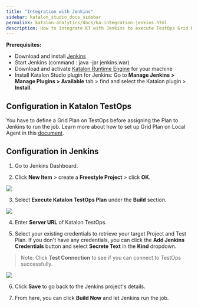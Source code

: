 ```yaml
---
title: "Integration with Jenkins" 
sidebar: katalon_studio_docs_sidebar
permalink: katalon-analytics/docs/ka-integration-jenkins.html 
description: How to integrate KT with Jenkins to execute TestOps Grid Plan
---
```

**Prerequisites:**
* Download and install [Jenkins](https://jenkins.io/download/)
* Start Jenkins (command : java -jar jenkins.war)
* Download and activate [Katalon Runtime Engine](https://www.katalon.com/download/) for your machine
* Install Katalon Studio plugin for Jenkins: Go to **Manage Jenkins > Manage Plugins > Available** tab > find and select the Katalon plugin > **Install**.

## Configuration in Katalon TestOps

You have to define a Grid Plan on TestOps before assigning the Plan to Jenkins to run the job. Learn more about how to set up Grid Plan on Local Agent in this [document](https://docs.katalon.com/katalon-analytics/docs/grid-local-agents.html).

## Configuration in Jenkins

1. Go to Jenkins Dashboard.

2. Click **New Item** > create a **Freestyle Project** > click **OK**.

![](https://github.com/katalon-studio/docs-images/blob/master/katalon-analytics/docs/jenkins-ka-integration/1-Create-New-Item-Project.JPG)

3. Select **Execute Katalon TestOps Plan** under the **Build** section.

![](https://github.com/katalon-studio/docs-images/blob/master/katalon-analytics/docs/jenkins-ka-integration/2-Execute-TestOps_Plan.png)

4. Enter **Server URL** of Katalon TestOps.

5. Select your existing credentials to retrieve your target Project and Test Plan. If you don't have any credentials, you can click the **Add Jenkins Credentials** button and select **Secrete Text** in the **Kind** dropdown.

> Note: Click **Test Connection** to see if you can connect to TestOps successfully.

![](https://github.com/katalon-studio/docs-images/blob/master/katalon-analytics/docs/jenkins-ka-integration/3-Define-Build-Step.JPG)

6. Click **Save** to go back to the Jenkins project's details.

7. From here, you can click **Build Now** and let Jenkins run the job.
